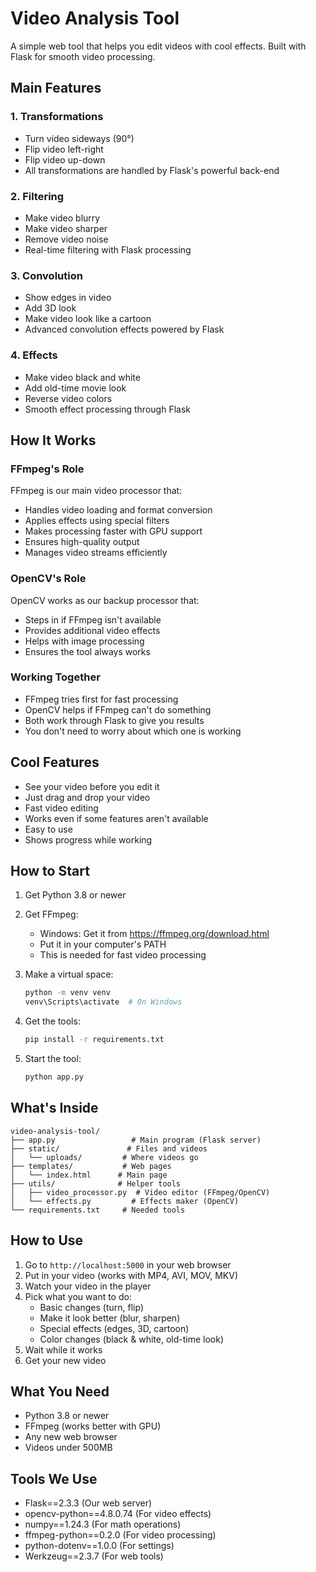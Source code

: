 # Video Analysis Tool

A simple web tool that helps you edit videos with cool effects. Built with Flask for smooth video processing.

## Main Features

### 1. Transformations
- Turn video sideways (90°)
- Flip video left-right
- Flip video up-down
- All transformations are handled by Flask's powerful back-end

### 2. Filtering
- Make video blurry
- Make video sharper
- Remove video noise
- Real-time filtering with Flask processing

### 3. Convolution
- Show edges in video
- Add 3D look
- Make video look like a cartoon
- Advanced convolution effects powered by Flask

### 4. Effects
- Make video black and white
- Add old-time movie look
- Reverse video colors
- Smooth effect processing through Flask

## How It Works

### FFmpeg's Role
FFmpeg is our main video processor that:
- Handles video loading and format conversion
- Applies effects using special filters
- Makes processing faster with GPU support
- Ensures high-quality output
- Manages video streams efficiently

### OpenCV's Role
OpenCV works as our backup processor that:
- Steps in if FFmpeg isn't available
- Provides additional video effects
- Helps with image processing
- Ensures the tool always works

### Working Together
- FFmpeg tries first for fast processing
- OpenCV helps if FFmpeg can't do something
- Both work through Flask to give you results
- You don't need to worry about which one is working

## Cool Features
- See your video before you edit it
- Just drag and drop your video
- Fast video editing
- Works even if some features aren't available
- Easy to use
- Shows progress while working

## How to Start

1. Get Python 3.8 or newer
2. Get FFmpeg:
   - Windows: Get it from https://ffmpeg.org/download.html
   - Put it in your computer's PATH
   - This is needed for fast video processing

3. Make a virtual space:
   ```bash
   python -m venv venv
   venv\Scripts\activate  # On Windows
   ```

4. Get the tools:
   ```bash
   pip install -r requirements.txt
   ```

5. Start the tool:
   ```bash
   python app.py
   ```

## What's Inside

```
video-analysis-tool/
├── app.py                 # Main program (Flask server)
├── static/               # Files and videos
│   └── uploads/         # Where videos go
├── templates/           # Web pages
│   └── index.html      # Main page
├── utils/              # Helper tools
│   ├── video_processor.py  # Video editor (FFmpeg/OpenCV)
│   └── effects.py         # Effects maker (OpenCV)
└── requirements.txt     # Needed tools
```

## How to Use

1. Go to `http://localhost:5000` in your web browser
2. Put in your video (works with MP4, AVI, MOV, MKV)
3. Watch your video in the player
4. Pick what you want to do:
   - Basic changes (turn, flip)
   - Make it look better (blur, sharpen)
   - Special effects (edges, 3D, cartoon)
   - Color changes (black & white, old-time look)
5. Wait while it works
6. Get your new video

## What You Need

- Python 3.8 or newer
- FFmpeg (works better with GPU)
- Any new web browser
- Videos under 500MB

## Tools We Use

- Flask==2.3.3 (Our web server)
- opencv-python==4.8.0.74 (For video effects)
- numpy==1.24.3 (For math operations)
- ffmpeg-python==0.2.0 (For video processing)
- python-dotenv==1.0.0 (For settings)
- Werkzeug==2.3.7 (For web tools) 